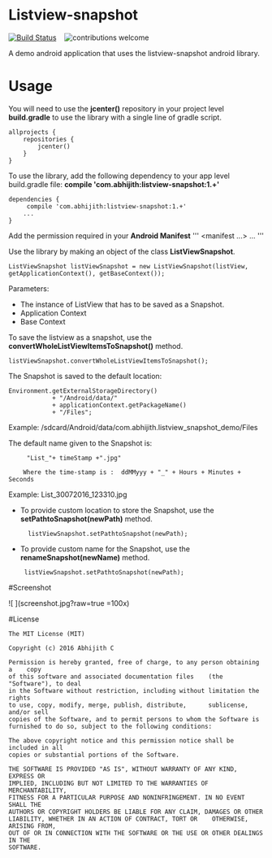 Listview-snapshot
======================

[![Build Status](https://travis-ci.org/abhijith0505/ListView-Snapshot-Demo.svg?branch=master)](https://travis-ci.org/abhijith0505/ListView-Snapshot-Demo)	         &nbsp;&nbsp;	![contributions welcome](https://img.shields.io/badge/contributions-welcome-orange.svg)

A demo android application that uses the listview-snapshot android library.

# Usage

You will need to use the **jcenter()** repository in your project level **build.gradle** to use the library with a single line of gradle script.

    allprojects {
	    repositories {
	        jcenter()
	    }
    }
To use the library, add the following dependency to your app level build.gradle file:    	**compile 'com.abhijith:listview-snapshot:1.+'**
    
    dependencies {
		 compile 'com.abhijith:listview-snapshot:1.+'
		...
    }
    
    
Add the permission required in your **Android Manifest**
'''
<manifest ...>
    <uses-permission android:name="android.permission.WRITE_EXTERNAL_STORAGE" />
    ...
</manifest>
'''

Use the library by making an object of the class **ListViewSnapshot**.

    ListViewSnapshot listViewSnapshot = new ListViewSnapshot(listView, getApplicationContext(), getBaseContext());

Parameters:
- The instance of ListView that has to be saved as a Snapshot.
- Application Context
- Base Context 



To save the listview as a snapshot, use the **convertWholeListViewItemsToSnapshot()** method.

    listViewSnapshot.convertWholeListViewItemsToSnapshot();

The Snapshot is saved to the default location:       
   
    Environment.getExternalStorageDirectory()
                + "/Android/data/"
                + applicationContext.getPackageName()
                + "/Files";

Example:  /sdcard/Android/data/com.abhijith.listview_snapshot_demo/Files
              
 The default name given to the Snapshot is:
      
         "List_"+ timeStamp +".jpg"
         
	    Where the time-stamp is :  ddMMyyy + "_" + Hours + Minutes + Seconds
Example:   List_30072016_123310.jpg


* To provide custom location to store the Snapshot, use the **setPathtoSnapshot(newPath)** method.

        listViewSnapshot.setPathtoSnapshot(newPath);

*  To provide custom name for the Snapshot, use the **renameSnapshot(newName)** method.

        listViewSnapshot.setPathtoSnapshot(newPath);



#Screenshot

![    ](screenshot.jpg?raw=true =100x)


#License

    The MIT License (MIT)

    Copyright (c) 2016 Abhijith C

    Permission is hereby granted, free of charge, to any person obtaining a    copy
    of this software and associated documentation files    (the "Software"), to deal
    in the Software without restriction, including without limitation the     rights
    to use, copy, modify, merge, publish, distribute,      sublicense, and/or sell
    copies of the Software, and to permit persons to whom the Software is
    furnished to do so, subject to the following conditions:

    The above copyright notice and this permission notice shall be included in all
    copies or substantial portions of the Software.

    THE SOFTWARE IS PROVIDED "AS IS", WITHOUT WARRANTY OF ANY KIND, EXPRESS OR
    IMPLIED, INCLUDING BUT NOT LIMITED TO THE WARRANTIES OF MERCHANTABILITY,
    FITNESS FOR A PARTICULAR PURPOSE AND NONINFRINGEMENT. IN NO EVENT SHALL THE
    AUTHORS OR COPYRIGHT HOLDERS BE LIABLE FOR ANY CLAIM, DAMAGES OR OTHER
    LIABILITY, WHETHER IN AN ACTION OF CONTRACT, TORT OR    OTHERWISE, ARISING FROM,
    OUT OF OR IN CONNECTION WITH THE SOFTWARE OR THE USE OR OTHER DEALINGS IN THE
    SOFTWARE.

